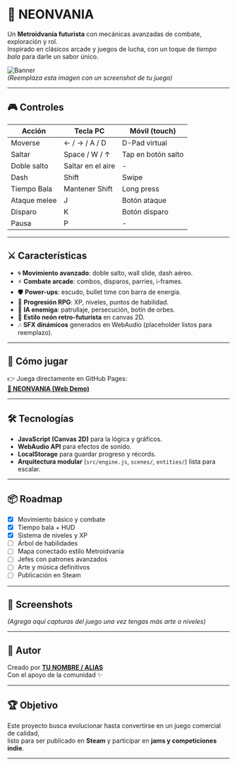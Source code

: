 # 🌌 NEONVANIA

Un **Metroidvania futurista** con mecánicas avanzadas de combate, exploración y rol.  
Inspirado en clásicos arcade y juegos de lucha, con un toque de *tiempo bala* para darle un sabor único.  

![Banner](https://user-images.githubusercontent.com/0000000/placeholder.png)  
*(Reemplaza esta imagen con un screenshot de tu juego)*

---

## 🎮 Controles

| Acción              | Tecla PC       | Móvil (touch)       |
|---------------------|----------------|----------------------|
| Moverse             | ← / → / A / D  | D-Pad virtual        |
| Saltar              | Space / W / ↑  | Tap en botón salto   |
| Doble salto         | Saltar en el aire | -                 |
| Dash                | Shift          | Swipe                |
| Tiempo Bala         | Mantener Shift | Long press           |
| Ataque melee        | J              | Botón ataque         |
| Disparo             | K              | Botón disparo        |
| Pausa               | P              | -                    |

---

## ⚔️ Características

- 🌀 **Movimiento avanzado**: doble salto, wall slide, dash aéreo.  
- ⚡ **Combate arcade**: combos, disparos, parries, i-frames.  
- 🛡️ **Power-ups**: escudo, bullet time con barra de energía.  
- 💾 **Progresión RPG**: XP, niveles, puntos de habilidad.  
- 👾 **IA enemiga**: patrullaje, persecución, botín de orbes.  
- 🎨 **Estilo neón retro-futurista** en canvas 2D.  
- 🎶 **SFX dinámicos** generados en WebAudio (placeholder listos para reemplazo).  

---

## 🚀 Cómo jugar

👉 Juega directamente en GitHub Pages:  
[**🔗 NEONVANIA (Web Demo)**](https://TU-USUARIO.github.io/NEONVANIA/)

---

## 🛠️ Tecnologías

- **JavaScript (Canvas 2D)** para la lógica y gráficos.  
- **WebAudio API** para efectos de sonido.  
- **LocalStorage** para guardar progreso y récords.  
- **Arquitectura modular** (`src/engine.js`, `scenes/`, `entities/`) lista para escalar.  

---

## 📦 Roadmap

- [x] Movimiento básico y combate  
- [x] Tiempo bala + HUD  
- [x] Sistema de niveles y XP  
- [ ] Árbol de habilidades  
- [ ] Mapa conectado estilo Metroidvania  
- [ ] Jefes con patrones avanzados  
- [ ] Arte y música definitivos  
- [ ] Publicación en Steam  

---

## 📸 Screenshots

*(Agrega aquí capturas del juego una vez tengas más arte o niveles)*

---

## 👤 Autor

Creado por [**TU NOMBRE / ALIAS**](https://github.com/TU-USUARIO)  
Con el apoyo de la comunidad ✨  

---

## 🏆 Objetivo

Este proyecto busca evolucionar hasta convertirse en un juego comercial de calidad,  
listo para ser publicado en **Steam** y participar en **jams y competiciones indie**.  

---
